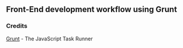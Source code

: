 ## Front-End development workflow using Grunt

### Credits
[Grunt](http://gruntjs.com/) - The JavaScript Task Runner
